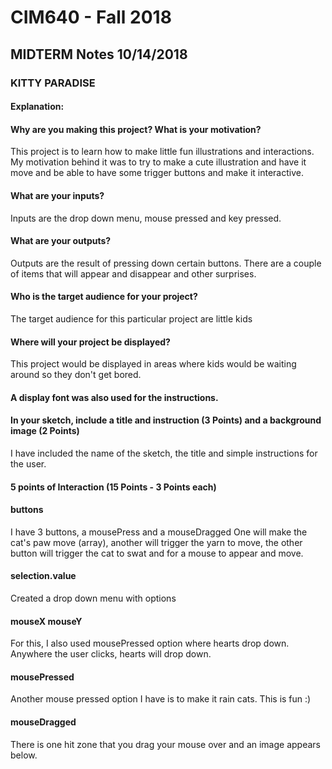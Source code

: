 # CIM640 - Fall 2018

## MIDTERM Notes 10/14/2018

### KITTY PARADISE

#### Explanation:
#### Why are you making this project? What is your motivation?
This project is to learn how to make little fun illustrations and interactions.
My motivation behind it was to try to make a cute illustration and have it
move and be able to have some trigger buttons and make it interactive.

#### What are your inputs?
Inputs are the drop down menu, mouse pressed and key pressed.

#### What are your outputs?
Outputs are the result of pressing down certain buttons.
There are a couple of items that will appear and disappear and other surprises.

#### Who is the target audience for your project?
The target audience for this particular project are little kids

#### Where will your project be displayed?
This project would be displayed in areas where kids would be waiting around
so they don't get bored.

#### A display font was also used for the instructions.

#### In your sketch, include a title and instruction (3 Points) and a background image (2 Points)
I have included the name of the sketch, the title and simple instructions for the user.


#### 5 points of Interaction (15 Points - 3 Points each)
#### buttons
I have 3 buttons, a mousePress and a mouseDragged
One will make the cat's paw move (array), another will trigger the yarn to move,
the other button will trigger the cat to swat and for a mouse to appear and move.

#### selection.value
Created a drop down menu with options

#### mouseX mouseY
For this, I also used mousePressed option where hearts drop down. Anywhere the user
clicks, hearts will drop down.

#### mousePressed
Another mouse pressed option I have is to make it rain cats. This is fun :)

#### mouseDragged
There is one hit zone that you drag your mouse over and an image appears below.


